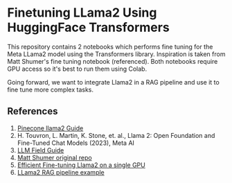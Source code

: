 # Finetuning LLama2 Using HuggingFace Transformers

This repository contains 2 notebooks which performs fine tuning for the Meta LLama2 model using the Transformers library. Inspiration is taken from Matt Shumer's fine tuning notebook (referenced). Both notebooks require GPU access so it's best to run them using Colab.

Going forward, we want to integrate Llama2 in a RAG pipeline and use it to fine tune more complex tasks.

## References

1. [Pinecone llama2 Guide](https://www.pinecone.io/learn/llama-2/)
2. H. Touvron, L. Martin, K. Stone, et. al., Llama 2: Open Foundation and Fine-Tuned Chat Models (2023), Meta AI
3. [LLM Field Guide](https://github.com/pinecone-io/examples/tree/master/learn/generation/llm-field-guide)
4. [Matt Shumer original repo](https://github.com/mshumer/gpt-llm-trainer)
5. [Efficient Fine-tuning Llama2 on a single GPU](https://www.youtube.com/watch?v=g68qlo9Izf0)
6. [LLama2 RAG pipeline example](https://github.com/JunaidMB/dppd_product_qa_llama2)